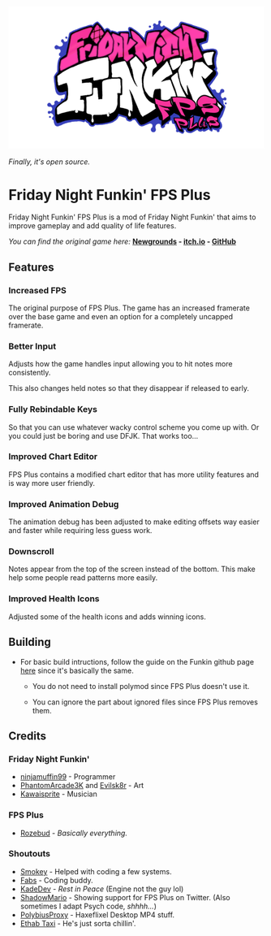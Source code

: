 ![](/art/readme/logo.png)

*Finally, it's open source.*

# Friday Night Funkin' FPS Plus
Friday Night Funkin' FPS Plus is a mod of Friday Night Funkin' that aims to improve gameplay and add quality of life features.

*You can find the original game here:* **[Newgrounds](https://www.newgrounds.com/portal/view/770371) - [itch.io](https://ninja-muffin24.itch.io/funkin) - [GitHub](https://github.com/ninjamuffin99/Funkin)**

## Features

### Increased FPS
The original purpose of FPS Plus. The game has an increased framerate over the base game and even an option for a completely uncapped framerate.

### Better Input
Adjusts how the game handles input allowing you to hit notes more consistently.

This also changes held notes so that they disappear if released to early.

### Fully Rebindable Keys
So that you can use whatever wacky control scheme you come up with. Or you could just be boring and use DFJK. That works too...

### Improved Chart Editor
FPS Plus contains a modified chart editor that has more utility features and is way more user friendly.

### Improved Animation Debug
The animation debug has been adjusted to make editing offsets way easier and faster while requiring less guess work.

### Downscroll
Notes appear from the top of the screen instead of the bottom. This make help some people read patterns more easily.

### Improved Health Icons
Adjusted some of the health icons and adds winning icons.

## Building
- For basic build intructions, follow the guide on the Funkin github page [here](https://github.com/ninjamuffin99/Funkin#build-instructions) since it's basically the same.

    - You do not need to install polymod since FPS Plus doesn't use it.
    
    - You can ignore the part about ignored files since FPS Plus removes them.

## Credits
### Friday Night Funkin'
- [ninjamuffin99](https://twitter.com/ninja_muffin99) - Programmer
- [PhantomArcade3K](https://twitter.com/phantomarcade3k) and [Evilsk8r](https://twitter.com/evilsk8r) - Art
- [Kawaisprite](https://twitter.com/kawaisprite) - Musician

### FPS Plus
- [Rozebud](https://twitter.com/helpme_thebigt) - *Basically everything.*

### Shoutouts
- [Smokey](https://twitter.com/Smokey_5_) - Helped with coding a few systems.
- [Fabs](https://twitter.com/fabsthefabs) - Coding buddy.
- [KadeDev](https://twitter.com/kade0912) - *Rest in Peace* (Engine not the guy lol)
- [ShadowMario](https://twitter.com/Shadow_Mario_) - Showing support for FPS Plus on Twitter. (Also sometimes I adapt Psych code, *shhhh...*)
- [PolybiusProxy](https://twitter.com/polybiusproxy) - Haxeflixel Desktop MP4 stuff.
- [Ethab Taxi](https://twitter.com/EthabTaxi) - He's just sorta chillin'.